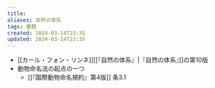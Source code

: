 ```yaml
---
title: 
aliases: 自然の体系
tags: 書籍
created: 2024-03-14T23:35
updated: 2024-03-14T23:35
---
```


- [[カール・フォン・リンネ]][[『自然の体系』|『自然の体系』]]の第10版
- 動物命名法の起点の一つ
  - [[『国際動物命名規約』第4版]] 条3.1